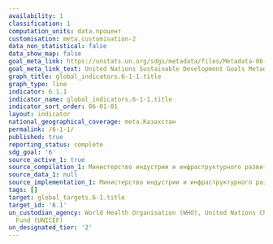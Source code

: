 ```yaml
---
availability: 1
classification: 1
computation_units: data.процент
customisation: meta.customisation-2
data_non_statistical: false
data_show_map: false
goal_meta_link: https://unstats.un.org/sdgs/metadata/files/Metadata-06-01-01.pdf
goal_meta_link_text: United Nations Sustainable Development Goals Metadata (pdf 428kB)
graph_title: global_indicators.6-1-1.title
graph_type: line
indicator: 6.1.1
indicator_name: global_indicators.6-1-1.title
indicator_sort_order: 06-01-01
layout: indicator
national_geographical_coverage: meta.Казахстан
permalink: /6-1-1/
published: true
reporting_status: complete
sdg_goal: '6'
source_active_1: true
source_compilation_1: Министерство индустрии и инфраструктурного развития РК
source_data_1: null
source_implementation_1: Министерство индустрии и инфраструктурного развития РК
tags: []
target: global_targets.6-1.title
target_id: '6.1'
un_custodian_agency: World Health Organisation (WHO), United Nations Children's Emergency
  Fund (UNICEF)
un_designated_tier: '2'
---
```

